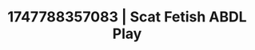 ---
categories:
- Glory hole
- Retro fantasy play
- Softcore surrealism
- Mormon wife
- Sensual slow talk
image: /assets/images/1747788357083.jpg
layout: post
seo:
  description: Featured content with premium ABDL Play, Scat Fetish. HD images available.
  keywords: ABDL Play, Scat Fetish
  og_image: /assets/images/1747788357083.jpg
  schema_type: VisualArtwork
tags:
- ABDL Play
- '#1747788357083'
- Scat Fetish
title: 1747788357083 | Scat Fetish ABDL Play
---